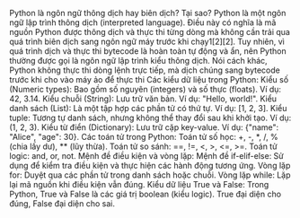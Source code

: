 Python là ngôn ngữ thông dịch hay biên dịch? Tại sao?
Python là một ngôn ngữ lập trình thông dịch (interpreted language). Điều này có nghĩa là mã nguồn Python được thông dịch và thực thi từng dòng mà không cần trải qua quá trình biên dịch sang ngôn ngữ máy trước khi chạy1[2][2]. Tuy nhiên, vì quá trình dịch và thực thi bytecode là hoàn toàn tự động và ẩn, nên Python thường được gọi là ngôn ngữ lập trình kiểu thông dịch. Nói cách khác, Python không thực thi dòng lệnh trực tiếp, mà dịch chúng sang bytecode trước khi cho vào máy ảo để thực thi
Các kiểu dữ liệu trong Python:
Kiểu số (Numeric types): Bao gồm số nguyên (integers) và số thực (floats). Ví dụ: 42, 3.14.
Kiểu chuỗi (String): Lưu trữ văn bản. Ví dụ: "Hello, world!".
Kiểu danh sách (List): Là một tập hợp các phần tử có thứ tự. Ví dụ: [1, 2, 3].
Kiểu tuple: Tương tự danh sách, nhưng không thể thay đổi sau khi khởi tạo. Ví dụ: (1, 2, 3).
Kiểu từ điển (Dictionary): Lưu trữ cặp key-value. Ví dụ: {"name": "Alice", "age": 30}.
Các toán tử trong Python:
Toán tử số học: +, -, *, /, % (chia lấy dư), ** (lũy thừa).
Toán tử so sánh: ==, !=, <, >, <=, >=.
Toán tử logic: and, or, not.
Mệnh đề điều kiện và vòng lặp:
Mệnh đề if-elif-else: Sử dụng để kiểm tra điều kiện và thực hiện các hành động tương ứng.
Vòng lặp for: Duyệt qua các phần tử trong danh sách hoặc chuỗi.
Vòng lặp while: Lặp lại mã nguồn khi điều kiện vẫn đúng.
Kiểu dữ liệu True và False:
Trong Python, True và False là các giá trị boolean (kiểu logic).
True đại diện cho đúng, False đại diện cho sai.
